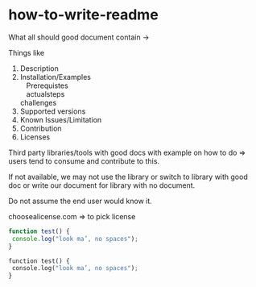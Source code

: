 # how-to-write-readme

What all should good document contain ->

Things like

1. Description
2. Installation/Examples    
    Prerequistes   
    actualsteps   
    challenges   
3. Supported versions
4. Known Issues/Limitation
5. Contribution
6. Licenses


Third party libraries/tools with good docs with example on how to do => users tend to consume and contribute to this.
  
If not available, we may not use the library or switch to library with good doc or write our document for library with no document.
  
Do not assume the end user would know it.



choosealicense.com    => to pick license



```javascript
function test() {
 console.log("look ma’, no spaces");
}
```

```python
function test() {
 console.log("look ma’, no spaces");
}
```
